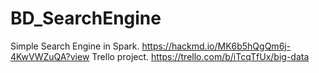 # BD_SearchEngine
Simple Search Engine in Spark. https://hackmd.io/MK6b5hQgQm6j-4KwVWZuQA?view
Trello project. https://trello.com/b/iTcqTfUx/big-data
